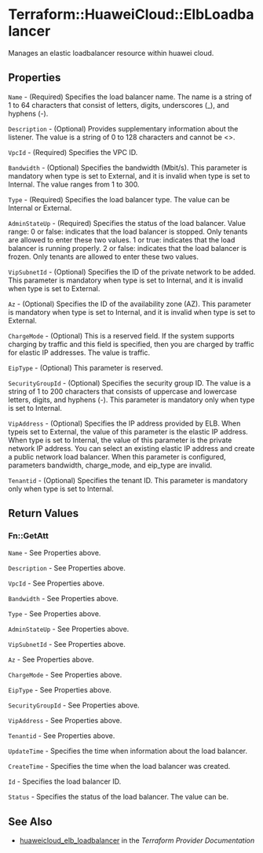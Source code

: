 # Terraform::HuaweiCloud::ElbLoadbalancer

Manages an elastic loadbalancer resource within huawei cloud.

## Properties

`Name` - (Required) Specifies the load balancer name. The name is a string
of 1 to 64 characters that consist of letters, digits, underscores (_),
and hyphens (-).

`Description` - (Optional) Provides supplementary information about the
listener. The value is a string of 0 to 128 characters and cannot be <>.

`VpcId` - (Required) Specifies the VPC ID.

`Bandwidth` - (Optional) Specifies the bandwidth (Mbit/s). This parameter
is mandatory when type is set to External, and it is invalid when type
is set to Internal. The value ranges from 1 to 300.

`Type` - (Required) Specifies the load balancer type. The value can be
Internal or External.

`AdminStateUp` - (Required) Specifies the status of the load balancer.
Value range: 0 or false: indicates that the load balancer is stopped. Only
tenants are allowed to enter these two values. 1 or true: indicates that
the load balancer is running properly. 2 or false: indicates that the load
balancer is frozen. Only tenants are allowed to enter these two values.

`VipSubnetId` - (Optional) Specifies the ID of the private network
to be added. This parameter is mandatory when type is set to Internal,
and it is invalid when type is set to External.

`Az` - (Optional) Specifies the ID of the availability zone (AZ). This
parameter is mandatory when type is set to Internal, and it is invalid
when type is set to External.

`ChargeMode` - (Optional) This is a reserved field. If the system supports
charging by traffic and this field is specified, then you are charged by
traffic for elastic IP addresses. The value is traffic.

`EipType` - (Optional) This parameter is reserved.

`SecurityGroupId` - (Optional) Specifies the security group ID. The
value is a string of 1 to 200 characters that consists of uppercase and
lowercase letters, digits, and hyphens (-). This parameter is mandatory
only when type is set to Internal.

`VipAddress` - (Optional) Specifies the IP address provided by ELB.
When typeis set to External, the value of this parameter is the elastic
IP address. When type is set to Internal, the value of this parameter is
the private network IP address. You can select an existing elastic IP address
and create a public network load balancer. When this parameter is configured,
parameters bandwidth, charge_mode, and eip_type are invalid.

`Tenantid` - (Optional) Specifies the tenant ID. This parameter is mandatory
only when type is set to Internal.


## Return Values

### Fn::GetAtt

`Name` - See Properties above.

`Description` - See Properties above.

`VpcId` - See Properties above.

`Bandwidth` - See Properties above.

`Type` - See Properties above.

`AdminStateUp` - See Properties above.

`VipSubnetId` - See Properties above.

`Az` - See Properties above.

`ChargeMode` - See Properties above.

`EipType` - See Properties above.

`SecurityGroupId` - See Properties above.

`VipAddress` - See Properties above.

`Tenantid` - See Properties above.

`UpdateTime` - Specifies the time when information about the load balancer.

`CreateTime` - Specifies the time when the load balancer was created.

`Id` - Specifies the load balancer ID.

`Status` - Specifies the status of the load balancer. The value can be.

## See Also

* [huaweicloud_elb_loadbalancer](https://www.terraform.io/docs/providers/huaweicloud/r/elb_loadbalancer.html) in the _Terraform Provider Documentation_